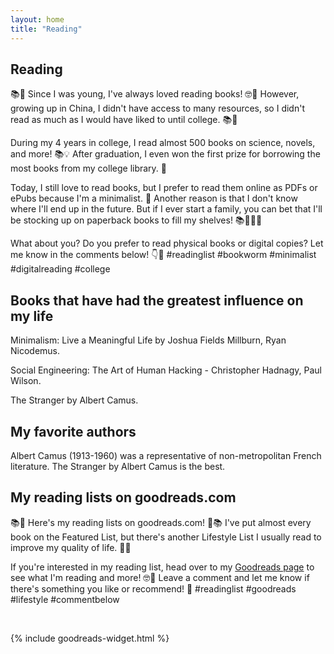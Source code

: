 ```yaml
---
layout: home
title: "Reading"
---
```


## Reading

📚📖 Since I was young, I've always loved reading books! 🤓📖 However, growing up in China, I didn't have access to many resources, so I didn't read as much as I would have liked to until college. 📚🌟

During my 4 years in college, I read almost 500 books on science, novels, and more! 📚💡 After graduation, I even won the first prize for borrowing the most books from my college library. 🥇

Today, I still love to read books, but I prefer to read them online as PDFs or ePubs because I'm a minimalist. 🌿 Another reason is that I don't know where I'll end up in the future. But if I ever start a family, you can bet that I'll be stocking up on paperback books to fill my shelves! 📚👨‍👩‍👧

What about you? Do you prefer to read physical books or digital copies? Let me know in the comments below! 👇🤔 #readinglist #bookworm #minimalist #digitalreading #college

## Books that have had the greatest influence on my life


Minimalism: Live a Meaningful Life by Joshua Fields Millburn, Ryan Nicodemus.

Social Engineering: The Art of Human Hacking - Christopher Hadnagy, Paul Wilson. 

The Stranger by Albert Camus.


## My favorite authors

Albert Camus (1913-1960) was a representative of non-metropolitan French literature. The Stranger by Albert Camus is the best.




## My reading lists on goodreads.com

📚📖 Here's my reading lists on goodreads.com! 📖📚
I've put almost every book on the Featured List, but there's another Lifestyle List I usually read to improve my quality of life. 💪🌞

If you're interested in my reading list, head over to my [Goodreads page](https://www.goodreads.com/user/show/157526677-zhutao) to see what I'm reading and more! 🤓👀
Leave a comment and let me know if there's something you like or recommend! 🙌 #readinglist #goodreads #lifestyle #commentbelow

<br>

<div class="row g-5 mb-5">

{% include goodreads-widget.html %}

</div>